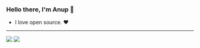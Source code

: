### Hello there, I'm Anup 👋
- I love open source. ❤️ 
---

![](https://raw.githubusercontent.com/Anup033/Profile_summary_cards/master/profile-summary-card-output/gotham/0-profile-details.svg)
![](https://raw.githubusercontent.com/Anup033/Profile_summary_cards/master/github-profile-summary-cards-example/master/profile-summary-card-output/gotham/3-stats.svg)
